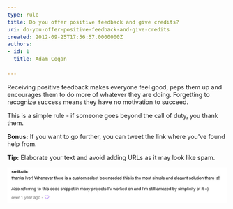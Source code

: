 ```yaml
---
type: rule
title: Do you offer positive feedback and give credits?
uri: do-you-offer-positive-feedback-and-give-credits
created: 2012-09-25T17:56:57.0000000Z
authors:
- id: 1
  title: Adam Cogan

---
```


​Receiving positive feedback makes everyone feel good, peps them up and encourages them to do more of whatever they are doing.
Forgetting to recognize success                     means they have​ no motivation to succeed.
 
This is a simple rule - if someone goes beyond the call of duty, you thank them.​​​

**Bonus:** If you want to go further, you can tweet the link where you've found help from.

**Tip:** Elaborate your text and avoid adding URLs as it may look like spam.

![ Show appreciation when you've got help](GoodJob.jpg)
